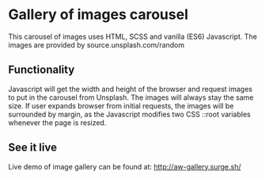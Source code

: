 # Gallery of images carousel
This carousel of images uses HTML, SCSS and vanilla (ES6) Javascript.
The images are provided by source.unsplash.com/random

## Functionality
Javascript will get the width and height of the browser and request images to put in the carousel from Unsplash. The images will always stay the same size. If user expands browser from initial requests, the images will be surrounded by margin, as the Javascript modifies two CSS ::root variables whenever the page is resized.

## See it live
Live demo of image gallery can be found at:
http://aw-gallery.surge.sh/
